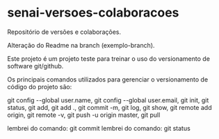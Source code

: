 # senai-versoes-colaboracoes
Repositório de versões e colaborações.

Alteração do Readme na branch (exemplo-branch).

Este projeto é um projeto teste para treinar o uso do versionamento de software git/github.

Os principais comandos utilizados para gerenciar o versionamento de código do projeto são:

 git config --global user.name,  git config --global user.email, git init, git status, git add, git add .,
 git commit -m, git log, git show,  git remote add origin, git remote -v,  git push -u origin master,
 git pull


lembrei do comando: git commit
lembrei do comando: git status
